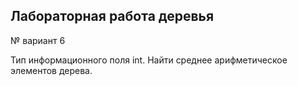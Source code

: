 ## Лабораторная работа деревья

№ вариант 6

Тип информационного поля int. Найти среднее арифметическое элементов дерева.
